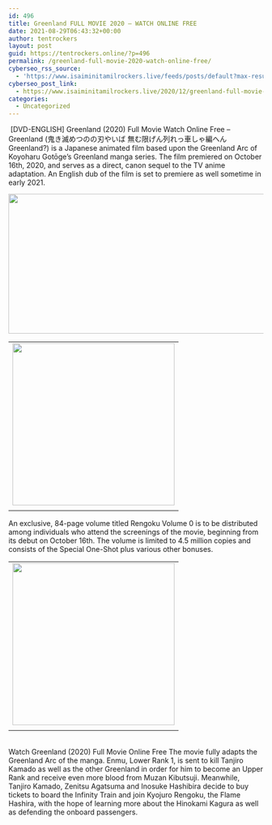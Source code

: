 ```yaml
---
id: 496
title: Greenland FULL MOVIE 2020 — WATCH ONLINE FREE
date: 2021-08-29T06:43:32+00:00
author: tentrockers
layout: post
guid: https://tentrockers.online/?p=496
permalink: /greenland-full-movie-2020-watch-online-free/
cyberseo_rss_source:
  - 'https://www.isaiminitamilrockers.live/feeds/posts/default?max-results=150&start-index=151'
cyberseo_post_link:
  - https://www.isaiminitamilrockers.live/2020/12/greenland-full-movie-2020-watch-online.html
categories:
  - Uncategorized
---
```

<meta content="&nbsp;[DVD-ENGLISH] Greenland (2020) Full Movie Watch Online Free - Greenland (鬼き滅めつのの刃やいば 無む限げん列れっ車しゃ編へん Greenland?) is a Japanese animated film..." name="twitter:description" />

  


<center>
</center>

&nbsp;[DVD-ENGLISH] Greenland (2020) Full Movie Watch Online Free &#8211; Greenland (鬼き滅めつのの刃やいば 無む限げん列れっ車しゃ編へん Greenland?) is a Japanese animated film based upon the Greenland Arc of Koyoharu Gotōge&#8217;s Greenland manga series. The film premiered on October 16th, 2020, and serves as a direct, canon sequel to the TV anime adaptation. An English dub of the film is set to premiere as well sometime in early 2021.

<div class="separator">
  <a href="https://1.bp.blogspot.com/-28sdBTjcmtg/X9G7xP6hCCI/AAAAAAAAABY/uTHAeJvE9LknOcd99p_TFP_M0PYbaGW0gCLcBGAsYHQ/s1000/greenland-movie.jpg"><img loading="lazy" border="0" data-original-height="620" data-original-width="1000" height="276" src="https://1.bp.blogspot.com/-28sdBTjcmtg/X9G7xP6hCCI/AAAAAAAAABY/uTHAeJvE9LknOcd99p_TFP_M0PYbaGW0gCLcBGAsYHQ/w513-h276/greenland-movie.jpg" width="513" /></a>
</div>



<table align="center" cellpadding="0" cellspacing="0" class="tr-caption-container">
  <tr>
    <td>
      <span><a href="https://aaaaaco.com/b7e8e06d99/67d1dbf3bc/?placementName=default" target="_blank" rel="noopener"><img border="0" data-original-height="166" data-original-width="800" src="https://1.bp.blogspot.com/-Nkj5g_wegfg/X9G8GcSK9DI/AAAAAAAAABg/-_SqXB1-XRYOpT7wW_VFcZyuR0FNUNJagCLcBGAsYHQ/s320/unnamed.gif" width="320" /></a></span>
    </td>
  </tr>
  
  <tr>
    <td class="tr-caption">
    </td>
  </tr>
</table>

<span>An exclusive, 84-page volume titled Rengoku Volume 0 is to be distributed among individuals who attend the screenings of the movie, beginning from its debut on October 16th. The volume is limited to 4.5 million copies and consists of the Special One-Shot plus various other bonuses.</span>

<table align="center" cellpadding="0" cellspacing="0" class="tr-caption-container">
  <tr>
    <td>
      <span><a href="https://www.isaiminitamilrockers.live/2020/12/greenland-full-movie-2020-watch-online.html" target="_blank" rel="noopener"><img border="0" data-original-height="166" data-original-width="800" src="https://1.bp.blogspot.com/-ZPsZiIxO_-M/X9G8NkgTZXI/AAAAAAAAABk/b26G2gLox_cYhbcpkJNzpxVNFFZAijkkQCLcBGAsYHQ/s320/unnamed.gif" width="320" /></a></span>
    </td>
  </tr>
  
  <tr>
    <td class="tr-caption">
    </td>
  </tr>
</table>

<span><br />Watch Greenland (2020) Full Movie Online Free The movie fully adapts the Greenland Arc of the manga. Enmu, Lower Rank 1, is sent to kill Tanjiro Kamado as well as the other Greenland in order for him to become an Upper Rank and receive even more blood from Muzan Kibutsuji. Meanwhile, Tanjiro Kamado, Zenitsu Agatsuma and Inosuke Hashibira decide to buy tickets to board the Infinity Train and join Kyojuro Rengoku, the Flame Hashira, with the hope of learning more about the Hinokami Kagura as well as defending the onboard passengers.</span>  


<center>
</center>